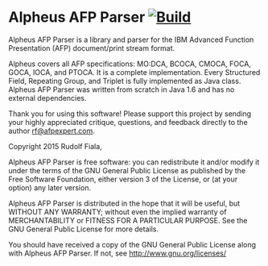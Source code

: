# Alpheus AFP Parser [![Build](https://travis-ci.org/quike/alpheusafpparser.svg?branch=master)](https://travis-ci.org/quike/alpheusafpparser)

Alpheus AFP Parser is a library and parser for the IBM Advanced Function Presentation (AFP) 
document/print stream format.

Alpheus covers all AFP specifications: MO:DCA, BCOCA, CMOCA, FOCA, GOCA, IOCA, and PTOCA.
It is a complete implementation. Every Structured Field, Repeating Group, and Triplet is fully implemented as Java class.
Alpheus AFP Parser was written from scratch in Java 1.6 and has no external dependencies.

Thank you for using this software!
Please support this project by sending your highly appreciated critique, questions, and feedback directly to the author rf@afpexpert.com.


Copyright 2015 Rudolf Fiala, 

Alpheus AFP Parser is free software: you can redistribute it and/or modify
it under the terms of the GNU General Public License as published by
the Free Software Foundation, either version 3 of the License, or
(at your option) any later version.

Alpheus AFP Parser is distributed in the hope that it will be useful,
but WITHOUT ANY WARRANTY; without even the implied warranty of
MERCHANTABILITY or FITNESS FOR A PARTICULAR PURPOSE.  See the
GNU General Public License for more details.

You should have received a copy of the GNU General Public License
along with Alpheus AFP Parser.  If not, see <http://www.gnu.org/licenses/>
